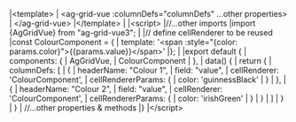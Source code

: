 <framework-specific-section frameworks="vue">
<snippet transform={false}>
|&lt;template>
|     &lt;ag-grid-vue :columnDefs="columnDefs" ...other properties>
|     &lt;/ag-grid-vue>
|&lt;/template>
|
|&lt;script>
|//...other imports
|import {AgGridVue} from "ag-grid-vue3";
|
|// define cellRenderer to be reused
|const ColourComponent = {
|   template: '&lt;span :style="{color: params.color}">{{params.value}}&lt;/span>'
|};
|
|export default {
|  components: {
|      AgGridVue,
|      ColourComponent
|  },
|  data() {
|      return {
|          columnDefs: [
|              {
|                  headerName: "Colour 1",
|                  field: "value",
|                  cellRenderer: 'ColourComponent',
|                  cellRendererParams: {
|                       color: 'guinnessBlack'
|                  }
|              },
|              {
|                  headerName: "Colour 2",
|                  field: "value",
|                  cellRenderer: 'ColourComponent',     
|                  cellRendererParams: {
|                       color: 'irishGreen'
|                  }
|              }
|          ]
|      }
|  }
|  //...other properties & methods
|}
|&lt;/script>
</snippet>
</framework-specific-section>